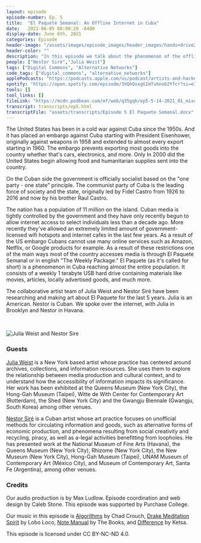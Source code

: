 ```yaml
---
layout: episode
episode-number: Ep. 5
title:  "El Paquete Semanal: An Offline Internet in Cuba"
date:   2021-06-05 08:00:20 -0400
display-date: June 6th, 2021
categories: Episode
header-image: "/assets/images/episode_images/header_images/hands+drive2.png"
header-color: ""
description: "In this episode we talk about the phenomenon of the offline internet in Cuba known as El Paquete Semanal or The Weekly Package. Our guests are Cuban artist Nestor Siré and American artist Julia Weist who research, intervene and make art about El Paquete."
people: ["Nestor Siré","Julia Weist"]
tags: ["Digital Commons", "Alternative Networks"]
code_tags: ["digital_commons", "alternative_networks"]
applePodcasts: "https://podcasts.apple.com/us/podcast/artists-and-hackers/id1536778522?i=1000524463559"
spotify: "https://open.spotify.com/episode/3VQhQxxgGImTvhnob2Yfcr?si=e37ce925398d4cab"
tools: []
tool_links: []
fileLink: "https://mcdn.podbean.com/mf/web/q35gqh/ep5-5-14-2021_01_mixdown.mp3"
transcript: transcripts/ep5.html
transcriptFile: "assets/transcripts/Episode 5 El Paquete Semanal.docx"
---
```


The United States has been in a cold war against Cuba since the 1950s. And it has placed an embargo against Cuba starting with President Eisenhower, originally against weapons in 1958 and extended to almost every export starting in 1960. The embargo prevents exporting most goods into the country whether that's cars, electronics, and more. Only In 2000 did the United States begin allowing food and humanitarian supplies sent into the country.

On the Cuban side the government is officially socialist based on the "one party - one state" principle. The communist party of Cuba is the leading force of society and the state, originally led by Fidel Castro from 1926 to 2016 and now by his brother Raul Castro.

The nation has a population of 11 million on the island. Cuban media is tightly controlled by the government and they have only recently begun to allow internet access to select individuals less than a decade ago. More recently they've allowed an extremely limited amount of government-licensed wifi hotspots and internet cafes in the last few years. As a result of the US embargo Cubans cannot use many online services such as Amazon, Netflix, or Google products for example. As a result of these restrictions one of the main ways most of the country accesses media is through El Paquete Semanal or in english "The Weekly Package." El Paquete (as it's called for short) is a phenomenon in Cuba reaching almost the entire population. It consists of a weekly 1 terabyte USB hard drive containing materials like movies, articles, locally advertised goods, and much more.

The collaborative artist team of Julia Weist and Nestor Siré have been researching and making art about El Paquete for the last 5 years. Julia is an American. Nestor is Cuban. We spoke over the internet, with Julia in Brooklyn and Nestor in Havana.

<br>

![Julia Weist and Nestor Sire]({{site.baseurl}}/assets/images/JuliaWeistNestorSire.jpg)

### Guests

<a href="http://deaccession.org/" alt="Julia Weist" class="nameTag">Julia Weist</a> is a New York based artist whose practice has centered around archives, collections, and information resources. She uses them to explore the relationship between media production and cultural context, and to understand how the accessibility of information impacts its significance. Her work has been exhibited at the Queens Museum (New York City), the Hong-Gah Museum (Taipei), Witte de With Center for Contemporary Art (Rotterdam), the Shed (New York City) and the Gwangju Biennale (Gwangju, South Korea) among other venues.

<a href="http://www.nestorsire.com/" alt="Nestor Sire" class="nameTag">Nestor Siré</a> is a Cuban artist whose art practice focuses on unofficial methods for circulating information and goods, such as alternative forms of economic production, and phenomena resulting from social creativity and recycling, piracy, as well as a-legal activities benefitting from loopholes. He has presented work at the National Museum of Fine Arts (Havana), the Queens Museum (New York City), Rhizome (New York City), the New Museum (New York City), Hong-Gah Museum (Taipei), UNAM Museum of Contemporary Art (México City), and Museum of Contemporary Art, Santa Fe (Argentina), among other venues.

### Credits

Our audio production is by Max Ludlow. Episode coordination and web design by Caleb Stone. This episode was supported by Purchase College.

Our music in this episode is [Algorithms](https://freemusicarchive.org/music/Chad_Crouch/Arps/Algorithms) by Chad Crouch, [Drake Meditation Spirit](https://www.freemusicarchive.org/music/Lobo_Loco/for-jambo/drake-meditation-spirit-id-1557) by Lobo Loco, [Note Manual](https://freemusicarchive.org/music/The_Books/ShortDocs_2010_sonic_doodads/notemanual) by The Books, and [Difference](https://freemusicarchive.org/music/Ketsa/abundance/difference) by Ketsa.

This episode is licensed under CC BY-NC-ND 4.0.
